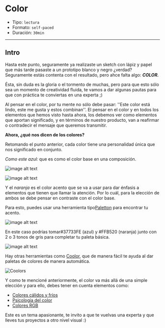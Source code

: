 # Color

- Tipo: `lectura`
- Formato: `self-paced`
- Duración: `30min`

***

## Intro

Hasta este punto, seguramente ya realizaste un sketch con lápiz y papel que más
tarde pasaste a un prototipo blanco y negro ¿verdad? Seguramente estás contenta
con el resultado, pero ahce falta algo: ***COLOR.***

Ésta, sin duda es la gloria o el tormento de muchas, pero para que esto sólo sea
un momento de creatividad fluida, te vamos a dar algunas pautas para que con
práctica te conviertas en una experta ;)

Al pensar en el color, por tu mente no sólo debe pasar: ''Este color está lindo,
este me gusta y estos combinan''. El pensar en el color y en todos los elementos
que hemos visto hasta ahora, los debemos ver como elementos que aportan
significado, y en términos de nuestro producto, van a reafirmar o contradecir el
mensaje que queremos transmitir.

**Ahora, ¿qué nos dicen de los colores?**

Retomando el punto anterior, cada color tiene una personalidad única que nos
significado en conjunto.

_Como este azul:_ que es como el color base en una composición.

![image alt text](https://lh5.googleusercontent.com/SN4omjyMehr27O6iMqKTqEr7xYDJAEdfqJrJ_rEtDgv70xYUxpHp8i8WZ7w92Xy4hM5bP2q5-L5W2NDk_Yxex7WFs-O7aA2acHQ_S0UF_FW8dG-hazdK2QyacwsMJM963ppspxQJ)

![image alt text](https://lh6.googleusercontent.com/mhsVv2MpHxhwqxhRp0-urtAETZ3b6f9l0l0cGc_y1GJtNt_PCnSKNUwwvrGu3Y6h24-23GJCMw8C13ZsfN_YdegmIifhlTcKzMiji1TNJG7HpIG4dk6nUHaSY7tNonWFKz2pruAu)

Y el _naranja_ es el color acento que se va a usar para dar énfasis a elementos
que tienen que llamar la atención. Por lo cuál, para la elección de ambos se
debe pensar en contraste con el color base.

Para esto, puedes usar una herramienta tipo[Paletton](http://paletton.com/) para
encontrar tu acento.

![image alt text](https://lh3.googleusercontent.com/oavXsdFyCHStUR_Ne7y5v191_a-LwXhV01tRTUt0XqQ0dr4zZLWZ3xJDS7is1SAsDypt7iQB3OSuvmZJJ4RT77quyz4FvcVXQnQ2oY5ljSg9zVstYZx4Hl7EvNn8ibLcLgEaEVY7)

En este caso podrías tomar#37733FE (azul) y  #FFB520 (naranja) junto con 2 o 3
tonos de gris para completar tu paleta básica.

![image alt text](https://lh3.googleusercontent.com/2qSXbIVrjUEbixbFscn1AjOp3r8-c6K68EiHmeKzqcMa_DDCh-w9xdoD5Pz9_EDDJbfk5AkAmWDUcTJTpL4FgurZU4MqEhaGN661Hs_ey6mcQdbgZqVE0rGkDEtBydyEAVOvZRt5)

Hay otras herramientas como [Coolor](https://coolors.co/), que de manera fácil
te ayuda al dar paletas de colores de manera automática.

![Coolors](https://image.ibb.co/f6Jefo/colores.png)

Y como te mencioné anteriormente, el color va más allá de una simple elección y
para ello, debes tener en cuenta elementos como:

- [Colores cálidos y fríos](http://www.fotonostra.com/grafico/colorescalifrios.htm)
- [Psicología del color](https://lamenteesmaravillosa.com/psicologia-del-color-curiosidades/)
- [Colores RGB](https://www.w3schools.com/colors/colors_rgb.asp)

Este es un tema apasionante, te invito a que te vuelvas una experta y que lleves
tus proyectos a otro nivel visual :)

